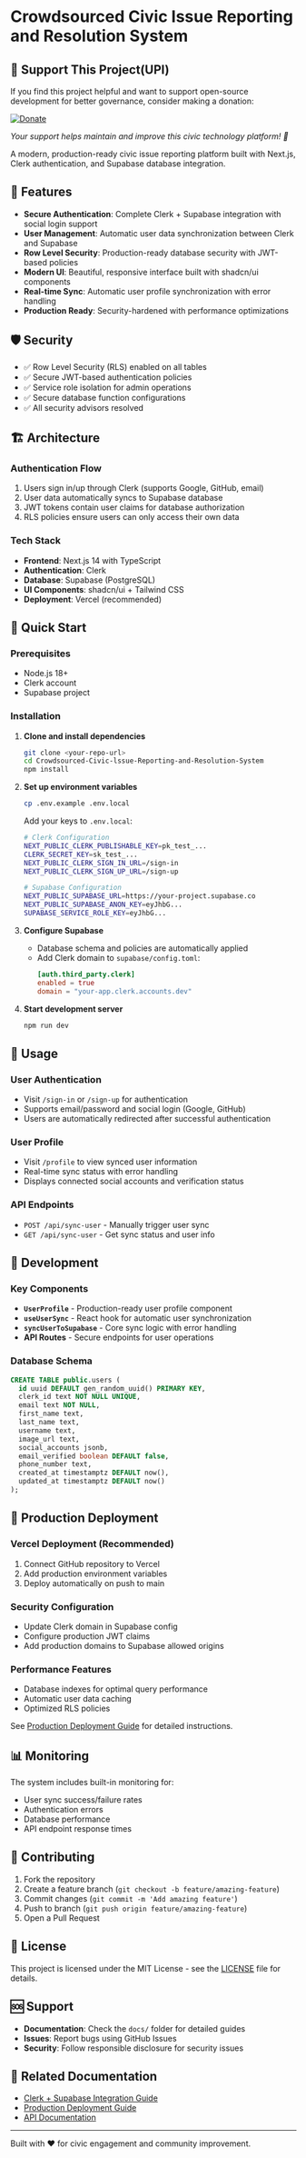 # Crowdsourced Civic Issue Reporting and Resolution System
## 💖 Support This Project(UPI)

If you find this project helpful and want to support open-source development for better governance, consider making a donation:

[![Donate](https://img.shields.io/badge/Donate-Support%20Development-ff69b4?style=for-the-badge&logo=heart&logoColor=white)](https://portfolio.raj.software/donate)

*Your support helps maintain and improve this civic technology platform! 🙏*


A modern, production-ready civic issue reporting platform built with Next.js, Clerk authentication, and Supabase database integration.

## 🚀 Features

- **Secure Authentication**: Complete Clerk + Supabase integration with social login support
- **User Management**: Automatic user data synchronization between Clerk and Supabase
- **Row Level Security**: Production-ready database security with JWT-based policies
- **Modern UI**: Beautiful, responsive interface built with shadcn/ui components
- **Real-time Sync**: Automatic user profile synchronization with error handling
- **Production Ready**: Security-hardened with performance optimizations

## 🛡️ Security

- ✅ Row Level Security (RLS) enabled on all tables
- ✅ Secure JWT-based authentication policies
- ✅ Service role isolation for admin operations
- ✅ Secure database function configurations
- ✅ All security advisors resolved

## 🏗️ Architecture

### Authentication Flow
1. Users sign in/up through Clerk (supports Google, GitHub, email)
2. User data automatically syncs to Supabase database
3. JWT tokens contain user claims for database authorization
4. RLS policies ensure users can only access their own data

### Tech Stack
- **Frontend**: Next.js 14 with TypeScript
- **Authentication**: Clerk
- **Database**: Supabase (PostgreSQL)
- **UI Components**: shadcn/ui + Tailwind CSS
- **Deployment**: Vercel (recommended)

## 🚀 Quick Start

### Prerequisites
- Node.js 18+ 
- Clerk account
- Supabase project

### Installation

1. **Clone and install dependencies**
   ```bash
   git clone <your-repo-url>
   cd Crowdsourced-Civic-lssue-Reporting-and-Resolution-System
   npm install
   ```

2. **Set up environment variables**
   ```bash
   cp .env.example .env.local
   ```
   
   Add your keys to `.env.local`:
   ```bash
   # Clerk Configuration
   NEXT_PUBLIC_CLERK_PUBLISHABLE_KEY=pk_test_...
   CLERK_SECRET_KEY=sk_test_...
   NEXT_PUBLIC_CLERK_SIGN_IN_URL=/sign-in
   NEXT_PUBLIC_CLERK_SIGN_UP_URL=/sign-up
   
   # Supabase Configuration
   NEXT_PUBLIC_SUPABASE_URL=https://your-project.supabase.co
   NEXT_PUBLIC_SUPABASE_ANON_KEY=eyJhbG...
   SUPABASE_SERVICE_ROLE_KEY=eyJhbG...
   ```

3. **Configure Supabase**
   - Database schema and policies are automatically applied
   - Add Clerk domain to `supabase/config.toml`:
     ```toml
     [auth.third_party.clerk]
     enabled = true
     domain = "your-app.clerk.accounts.dev"
     ```

4. **Start development server**
   ```bash
   npm run dev
   ```

## 📱 Usage

### User Authentication
- Visit `/sign-in` or `/sign-up` for authentication
- Supports email/password and social login (Google, GitHub)
- Users are automatically redirected after successful authentication

### User Profile
- Visit `/profile` to view synced user information
- Real-time sync status with error handling
- Displays connected social accounts and verification status

### API Endpoints
- `POST /api/sync-user` - Manually trigger user sync
- `GET /api/sync-user` - Get sync status and user info

## 🔧 Development

### Key Components

- **`UserProfile`** - Production-ready user profile component
- **`useUserSync`** - React hook for automatic user synchronization
- **`syncUserToSupabase`** - Core sync logic with error handling
- **API Routes** - Secure endpoints for user operations

### Database Schema

```sql
CREATE TABLE public.users (
  id uuid DEFAULT gen_random_uuid() PRIMARY KEY,
  clerk_id text NOT NULL UNIQUE,
  email text NOT NULL,
  first_name text,
  last_name text,
  username text,
  image_url text,
  social_accounts jsonb,
  email_verified boolean DEFAULT false,
  phone_number text,
  created_at timestamptz DEFAULT now(),
  updated_at timestamptz DEFAULT now()
);
```

## 🚀 Production Deployment

### Vercel Deployment (Recommended)
1. Connect GitHub repository to Vercel
2. Add production environment variables
3. Deploy automatically on push to main

### Security Configuration
- Update Clerk domain in Supabase config
- Configure production JWT claims
- Add production domains to Supabase allowed origins

### Performance Features
- Database indexes for optimal query performance
- Automatic user data caching
- Optimized RLS policies

See [Production Deployment Guide](./docs/production-deployment.md) for detailed instructions.

## 📊 Monitoring

The system includes built-in monitoring for:
- User sync success/failure rates
- Authentication errors
- Database performance
- API endpoint response times

## 🤝 Contributing

1. Fork the repository
2. Create a feature branch (`git checkout -b feature/amazing-feature`)
3. Commit changes (`git commit -m 'Add amazing feature'`)
4. Push to branch (`git push origin feature/amazing-feature`)
5. Open a Pull Request

## 📄 License

This project is licensed under the MIT License - see the [LICENSE](LICENSE) file for details.

## 🆘 Support

- **Documentation**: Check the `docs/` folder for detailed guides
- **Issues**: Report bugs using GitHub Issues
- **Security**: Follow responsible disclosure for security issues

## 🔗 Related Documentation

- [Clerk + Supabase Integration Guide](./docs/clerk-supabase-integration.md)
- [Production Deployment Guide](./docs/production-deployment.md)
- [API Documentation](./docs/api-documentation.md)

---

Built with ❤️ for civic engagement and community improvement.
